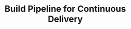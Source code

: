 ---
layout: post
title: Build Pipeline for Continuous Delivery
published: true
order: 201
sub: 1
permalink: build-pipeline.html
---